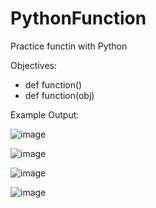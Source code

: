 # PythonFunction
Practice functin with Python

 Objectives:
- def function()
- def function(obj)


Example Output: 

![image](https://user-images.githubusercontent.com/97081479/177524017-5c474f05-ca7e-49b6-8539-ab27852b73cc.png)

![image](https://user-images.githubusercontent.com/97081479/177524101-fd7bec2e-691d-4cdd-93c6-9006c4c753e8.png)

![image](https://user-images.githubusercontent.com/97081479/177524204-a4fefe33-d65d-4606-9b61-a506d58e5275.png)

![image](https://user-images.githubusercontent.com/97081479/177524272-e3c5dac1-75e3-4696-b617-e45dd156f4d3.png)

